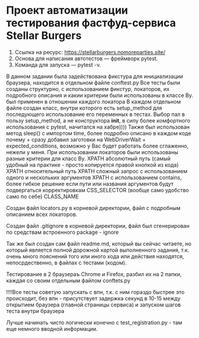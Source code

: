 # Проект автоматизации тестирования фастфуд-сервиса Stellar Burgers
1. Ссылка на ресурс: https://stellarburgers.nomoreparties.site/
2. Основа для написания автотестов — фреймворк pytest.
3. Команда для запуска — pytest -v.

В данном задании была задействована фикстура для инициализации браузера, находится в отдельном файле conftest.py
Все тесты были созданы структурно, с использованием фикстур, локаторов, их подробного описания и какии критерии были использованы в классе By. был применен в отношении каждого локатора
В каждом отдельном файле создан класс, внутри которого есть setup_method для последующего использование его переменных в тестах. 
Выбор пал в пользу setup_method, а не конструктора __init__, в силу более комфортного использования с pytest, начитался на хабре))))
Также был использован метод sleep() с импортом time, более подробно описано в каждом коде почему + сразу добавил заготовки 
на WebDriverWait + expected_conditions, возможно у Вас будет работать более сглаженно, нежели у меня.
При использовании локаторов были использованы разные критерии для класс By. 
XPATH абcолютный путь (самый удобный на практике - просто копируется правой кнопкой из кода) 
XPATH относительный путь
XPATH сложный запрос с использованием одного и нескольких аргументов
XPATH с использованием contains, более гибкое решение если пути или названия аргументов будут подвергаться корректировкам
CSS_SELECTOR (вообще само удобство само по себе)
CLASS_NAME

Создан файл locators.py в корневой директории, файл с подробным описанием всех локаторов. 

Создан файл .gitignore в корневой директории, файл был сгенерирован по средствам встроенного package - ignore

Так же был создан сам файл readme.md, который вы сейчас читаете, но который является полной дорожной картой выполненного задания, 
т.к. очень много пояснений того или иного хода или действия находятся, непосрдественно, в файлах с тестами (кодом).

Тестирование в 2 браузераъ Chrome и Firefox, разбил их на 2 папки, каждая со своим отдельным файлом conftets.py

!!!!Все тесты советую запускать с впн, т.к. с ним гораздо быстрее это происходит, без впн - присутствует
задержка секунд в 10-15 между открытием браузера (главной страницы сервиса) и запуском шагов теста внутри браузера

Лучше начинать чисто логически конечно с test_registration.py - там еще немного вводной информации. 
